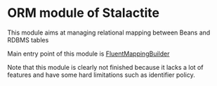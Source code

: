 # ORM module of Stalactite

This module aims at managing relational mapping between Beans and RDBMS tables 

Main entry point of this module is [FluentMappingBuilder](src/main/java/org/codefilarete/stalactite/persistence/engine/Fluent%20mapping%20building.md)

Note that this module is clearly not finished because it lacks a lot of features and have some hard limitations such as identifier policy.